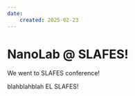 ```yaml
---
date:
    created: 2025-02-23
---
```


# NanoLab @ SLAFES!

We went to SLAFES conference!

<!-- more -->

blahblahblah EL SLAFES!